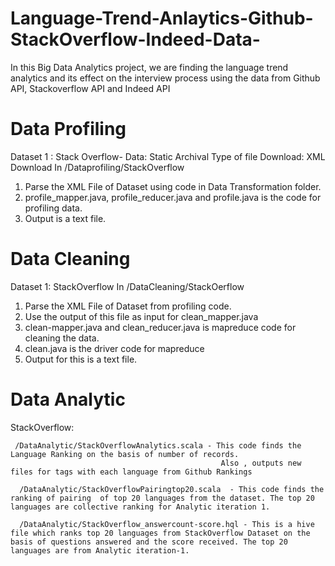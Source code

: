 # Language-Trend-Anlaytics-Github-StackOverflow-Indeed-Data-
In this Big Data Analytics project, we are finding the language trend analytics and its effect on the interview process using the data from Github API, Stackoverflow API and Indeed API

# Data Profiling
Dataset 1 :  Stack Overflow-
            Data: Static Archival
            Type of file Download: XML Download
In /Dataprofiling/StackOverflow            
1) Parse the XML File of Dataset using code in Data Transformation folder.
2) profile_mapper.java, profile_reducer.java and profile.java is the code for profiling data.
3) Output is a text file.

# Data Cleaning
Dataset 1: StackOverflow
In /DataCleaning/StackOerflow
1) Parse the XML File of Dataset from profiling code.
2) Use the output of this file as input for clean_mapper.java
3) clean-mapper.java and clean_reducer.java is mapreduce code for cleaning the data.
4) clean.java is the driver code for mapreduce
5) Output for this is a text file.

# Data Analytic
StackOverflow: 
     
     /DataAnalytic/StackOverflowAnalytics.scala - This code finds the Language Ranking on the basis of number of records.
                                                   Also , outputs new files for tags with each language from Github Rankings
                                                   
      /DataAnalytic/StackOverflowPairingtop20.scala  - This code finds the ranking of pairing  of top 20 languages from the dataset. The top 20 languages are collective ranking for Analytic iteration 1.
      
      /DataAnalytic/StackOverflow_answercount-score.hql - This is a hive file which ranks top 20 languages from StackOverflow Dataset on the basis of questions answered and the score received. The top 20 languages are from Analytic iteration-1.
